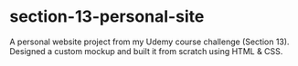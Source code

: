 # section-13-personal-site
A personal website project from my Udemy course challenge (Section 13). Designed a custom mockup and built it from scratch using HTML &amp; CSS.
